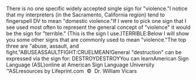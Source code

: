 There is no one specific widely accepted single sign for "violence."I notice that my interpreters (in the Sacramento, California region) 
			tend to fingerspell DV to mean "domestic violence."If I were to pick one sign that I see used most 
			often to represent the general concept of "violence" it would be the 
			sign for "terrible." (This is the sign I use.)TERRIBLE:Below I will show you some other signs that 
	are commonly used to mean "violence."The top three are "abuse, assault, and fight."ABUSEASSAULTFIGHT:CRUELMEAN!General "destruction" can be expressed via the sign for: DESTROYDESTROYYou can learnAmerican Sign Language (ASL)online at American Sign Language University ™ASLresources by Lifeprint.com  ©  Dr. William Vicars